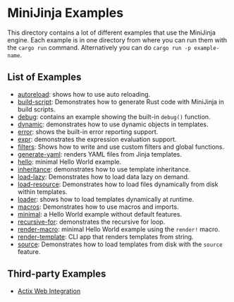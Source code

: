 # MiniJinja Examples

This directory contains a lot of different examples that use the MiniJinja
engine.  Each example is in one directory from where you can run them with
the `cargo run` command.  Alternatively you can do `cargo run -p example-name`.

## List of Examples

* [autoreload](autoreload): shows how to use auto reloading.
* [build-script](build-script): Demonstrates how to generate Rust code with MiniJinja in build scripts.
* [debug](debug): contains an example showing the built-in `debug()` function.
* [dynamic](dynamic): demonstrates how to use dynamic objects in templates.
* [error](error): shows the built-in error reporting support.
* [expr](expr): demonstrates the expression evaluation support.
* [filters](filters): Shows how to write and use custom filters and global functions.
* [generate-yaml](generate-yaml): renders YAML files from Jinja templates.
* [hello](hello): minimal Hello World example.
* [inheritance](inheritance): demonstrates how to use template inheritance.
* [load-lazy](load-lazy): Demonstrates how to load data lazy on demand.
* [load-resource](load-resource): Demonstrates how to load files dynamically from disk within templates.
* [loader](loader): shows how to load templates dynamically at runtime.
* [macros](macros): Demonstrates how to use macros and imports.
* [minimal](minimal): a Hello World example without default features.
* [recursive-for](recursive-for): demonstrates the recursive for loop.
* [render-macro](render-macro): minimal Hello World example using the `render!` macro.
* [render-template](render-template): CLI app that renders templates from string.
* [source](source): Demonstrates how to load templates from disk with the `source` feature.

## Third-party Examples

* [Actix Web Integration](https://github.com/actix/examples/blob/master/templating/minijinja)
